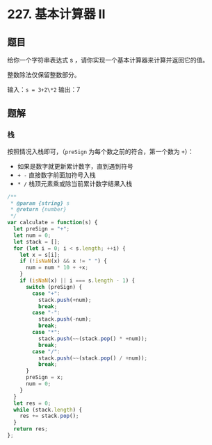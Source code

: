 # 227. 基本计算器 II

## 题目

给你一个字符串表达式 s ，请你实现一个基本计算器来计算并返回它的值。

整数除法仅保留整数部分。

输入：`s = 3+2\*2`
输出：7

## 题解

### 栈

按照情况入栈即可，（`preSign` 为每个数之前的符合，第一个数为 `+`）：

- 如果是数字就更新累计数字，直到遇到符号
- `+ -` 直接数字前面加符号入栈
- `* /` 栈顶元素乘或除当前累计数字结果入栈

```js
/**
 * @param {string} s
 * @return {number}
 */
var calculate = function(s) {
  let preSign = "+";
  let num = 0;
  let stack = [];
  for (let i = 0; i < s.length; ++i) {
    let x = s[i];
    if (!isNaN(x) && x != " ") {
      num = num * 10 + +x;
    }
    if (isNaN(x) || i === s.length - 1) {
      switch (preSign) {
        case "+":
          stack.push(+num);
          break;
        case "-":
          stack.push(-num);
          break;
        case "*":
          stack.push(~~(stack.pop() * +num));
          break;
        case "/":
          stack.push(~~(stack.pop() / +num));
          break;
      }
      preSign = x;
      num = 0;
    }
  }
  let res = 0;
  while (stack.length) {
    res += stack.pop();
  }
  return res;
};
```
